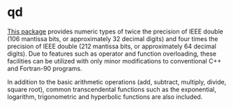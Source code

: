 # qd

[This package](https://www.davidhbailey.com/dhbsoftware/) provides numeric
types of twice the precision of IEEE double (106 mantissa bits, or
approximately 32 decimal digits) and four times the precision of IEEE double
(212 mantissa bits, or approximately 64 decimal digits).  Due to features such
as operator and function overloading, these facilities can be utilized with
only minor modifications to conventional C++ and Fortran-90 programs.

In addition to the basic arithmetic operations (add, subtract, multiply,
divide, square root), common transcendental functions such as the exponential,
logarithm, trigonometric and hyperbolic functions are also included.
